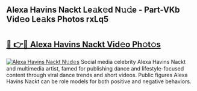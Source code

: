## Alexa Havins Nackt Le𝚊k𝚎d N𝚞𝚍e - Part-VKb Vid𝚎o Le𝚊ks Photos rxLq5

# <h2><a href="http://fb6g9p.evod.top/?m=Alexa+Havins+Nackt">🔗 👉🔴 Alexa Havins Nackt Vid𝚎o Ph𝚘t𝚘s</a></h2>

[![Alexa Havins Nackt N𝚞d𝚎s](https://i.imgur.com/8V9OHl7.gif)](http://fb6g9p.evod.top/?m=Alexa+Havins+Nackt)
Social media celebrity Alexa Havins Nackt and multimedia artist, famed for publishing dance and lifestyle-focused content through viral dance trends and short videos. Public figures Alexa Havins Nackt can be role models for both positive and negative behaviors. 
